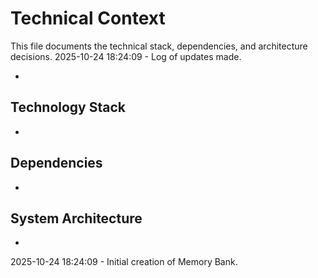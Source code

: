 # Technical Context

  This file documents the technical stack, dependencies, and architecture decisions.
  2025-10-24 18:24:09 - Log of updates made.

  *

  ## Technology Stack

  *   

  ## Dependencies

  *   

  ## System Architecture

  *
  
2025-10-24 18:24:09 - Initial creation of Memory Bank.